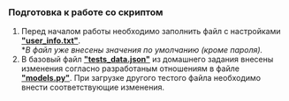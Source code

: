 ### **Подготовка к работе со скриптом** 
1. Перед началом работы необходимо заполнить файл с настройками [**"user_info.txt"**](/user_info.txt).  
**В файл уже внесены значения по умолчанию (кроме пароля).*
2. В базовый файл [**"tests_data.json"**](/fixtures/tests_data.json) из домашнего задания внесены изменения согласно разработаным отношениям в файле [**"models.py"**](/models.py). При загрузке другого тестого файла необходимо внести соответствующие изменения.